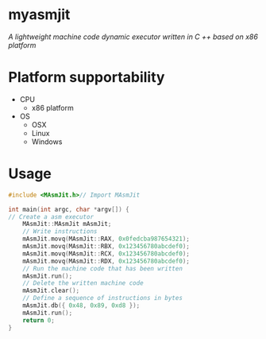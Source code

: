 # myasmjit
_A lightweight machine code dynamic executor written in C ++ based on x86 platform_

# Platform supportability
- CPU
    + x86 platform
- OS
    + OSX
    + Linux
    + Windows

# Usage
```cpp
#include <MAsmJit.h>// Import MAsmJit

int main(int argc, char *argv[]) {
// Create a asm executor
    MAsmJit::MAsmJit mAsmJit;
    // Write instructions
    mAsmJit.movq(MAsmJit::RAX, 0x0fedcba987654321);
    mAsmJit.movq(MAsmJit::RBX, 0x123456780abcdef0);
    mAsmJit.movq(MAsmJit::RCX, 0x123456780abcdef0);
    mAsmJit.movq(MAsmJit::RDX, 0x123456780abcdef0);
    // Run the machine code that has been written
    mAsmJit.run();
    // Delete the written machine code
    mAsmJit.clear();
    // Define a sequence of instructions in bytes
    mAsmJit.db({ 0x48, 0x89, 0xd8 });
    mAsmJit.run();
    return 0;
}
```